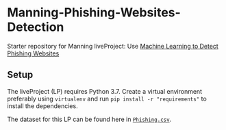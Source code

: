 # Manning-Phishing-Websites-Detection
Starter repository for Manning liveProject: Use [Machine Learning to Detect Phishing Websites](https://www.manning.com/liveproject/use-machine-learning-to-detect-phishing-websites?a_aid=pyimagesearch&a_bid=643ce05e)

## Setup

The liveProject (LP) requires Python 3.7. Create a virtual environment preferably using `virtualenv` and run `pip install -r "requirements"` to install the dependencies. 

The dataset for this LP can be found here in [`Phishing.csv`](https://github.com/sayakpaul/Manning-Phishing-Websites-Detection/blob/master/Phishing.csv). 
